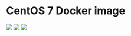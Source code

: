 CentOS 7 Docker image
=====================

[![](https://images.microbadger.com/badges/image/padow/docker_centos.svg)](https://microbadger.com/images/padow/docker_centos "Get your own image badge on microbadger.com")
[![](https://images.microbadger.com/badges/version/padow/docker_centos.svg)](https://microbadger.com/images/padow/docker_centos "Get your own version badge on microbadger.com")
[![](https://images.microbadger.com/badges/license/padow/docker_centos.svg)](https://microbadger.com/images/padow/docker_centos "Get your own license badge on microbadger.com")
